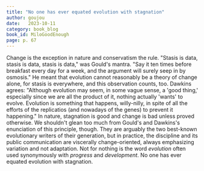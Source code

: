 ```yaml
---
title: "No one has ever equated evolution with stagnation"
author: goujou
date:   2023-10-11
category: book_blog
book_id: MiloGoodEnough
page: p. 67
---
```

Change is the exception in nature and conservatism the rule.
"Stasis is data, stasis is data, stasis is data," was Gould's mantra.
"Say it ten times before breakfast every day for a week, and the argument will surely seep in by osmosis."
He meant that evolution cannot reasonably be a theory of change alone, for stasis is everywhere, and this observation counts, too.
Dawkins agrees: "Although evolution may seem, in some vague sense, a 'good thing,' especially since we are all the product of it, nothing actually 'wants' to evolve.
Evolution is something that happens, willy-nilly, in spite of all the efforts of the replicatios (and nowadays of the genes) to prevent it happening."
In nature, stagnation is good and change is bad unless proved otherwise.
We shouldn't glean too much from Gould's and Dawkins's enunciation of this principle, though.
They are arguably the two best-known evolutionary writers of their generation, but in practice, the discipline and its public communication are viscerally change-oriented, always emphasizing variation and not adaptation.
Not for nothing is the word *evolution* often used synonymously with *progress* and *development*.
No one has ever equated evolution with stagnation.
